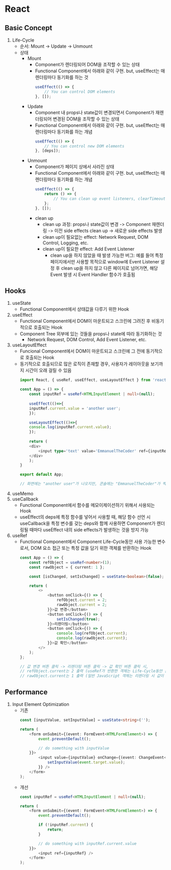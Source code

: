 # React
## Basic Concept
1. Life-Cycle
    - 순서: Mount -> Update -> Unmount
    - 상태
        - Mount
            - Component가 렌더링되어 DOM을 조작할 수 있는 상태
            - Functional Component에서 아래와 같이 구현. but, useEffect는 매 렌더링마다 동기화를 하는 것
                ```typescript
                useEffect(() => {
                    // You can control DOM elements
                }, []);
                ```
        - Update
            - Component 내 props나 state값이 변경되면서 Component가 재렌더링되어 변경된 DOM을 조작할 수 있는 상태
            - Functional Component에서 아래와 같이 구현. but, useEffect는 매 렌더링마다 동기화를 하는 개념
                ```typescript
                useEffect(() => {
                    // You can control new DOM elements
                }, [deps]);
                ```
        - Unmount
            - Component가 페이지 상에서 사라진 상태
            - Functional Component에서 아래와 같이 구현. but, useEffect는 매 렌더링마다 동기화를 하는 개념
                ```typescript
                useEffect(() => {
                    return () => {
                        // You can clean up event listeners, clearTimeout, etc.
                    };
                }, []);
                ```
            - clean up
                - clean up 과정: props나 state값이 변경 -> Component 재렌더링 -> 이전 side effects clean up -> 새로운 side effects 발생
                - clean up이 필요없는 effect: Network Request, DOM Control, Logging, etc.
                - clean up이 필요한 effect: Add Event Listener
                    - clean up을 하지 않았을 때 발생 가능한 버그: 예를 들어 특정 페이지에서만 사용할 목적으로 window에 Event Listener 설정 후 clean up을 하지 않고 다른 페이지로 넘어가면, 해당 Event 발생 시 Event Handler 함수가 호출됨

## Hooks
1. useState
    - Functional Component에서 상태값을 다루기 위한 Hook
1. useEffect
    - Functional Component에서 DOM이 마운트되고 스크린에 그려진 후 비동기적으로 호출되는 Hook
    - Component Tree 외부에 있는 것들을 props나 state에 따라 동기화하는 것
        - Network Request, DOM Control, Add Event Listener, etc.
1. useLayoutEffect
    - Funcional Component에서 DOM이 마운트되고 스크린에 그 전에 동기적으로 호출되는 Hook
    - 동기적으로 호출되므로 많은 로직이 존재할 경우, 사용자가 레이아웃을 보기까지 시간이 오래 걸릴 수 있음
        ```typescript
        import React, { useRef, useEffect, useLayoutEffect } from 'react';

        const App = () => {
            const inputRef = useRef<HTMLInputElement | null>(null);
            
            useEffect(()=>{
            inputRef.current.value = 'another user';
            });

            useLayoutEffect(()=>{
            console.log(inputRef.current.value);
            });
            
            return (
            <div>
                <input type='text' value='EmmanuelTheCoder' ref={inputRef} />
            </div>
            );
        }
        
        export default App;
        
        // 화면에는 "another user"가 나오지만, 콘솔에는 "EmmanuelTheCoder"가 찍힌다.
        ```
1. useMemo
1. useCallback
    - Functional Component에서 함수를 메모이제이션하기 위해서 사용되는 Hook
    - useEffect의 deps에 특정 함수를 넣어서 사용할 때, 해당 함수 선언 시 useCallback을 특정 변수를 갖는 deps와 함께 사용하면 Component가 렌더링될 때마다 useEffect 내의 side effects가 발생하는 것을 방지 가능
1. useRef
    - Functional Component에서 Component Life-Cycle동안 사용 가능한 변수로서, DOM 요소 접근 또는 특정 값을 담기 위한 객체를 반환하는 Hook
        ```typescript
        const App = () => {
            const refObject = useRef<number>(1);
            const rawObject = { current: 1 };

            const [isChanged, setIsChanged] = useState<boolean>(false);

            return (
                <>
                    <button onClick={() => {
                        refObject.current = 2;
                        rawObject.current = 2;
                    }}>값 변경</button>
                    <button onClick={() => {
                        setIsChanged(true);
                    }}>리렌더링</button>
                    <button onClick={() => {
                        console.log(refObject.current);
                        console.log(rawObject.current);
                    }}>값 확인</button>
                </>
            );
        };

        // 값 변경 버튼 클릭 -> 리렌더링 버튼 클릭 -> 값 확인 버튼 클릭 시,
        // refObject.current는 2 출력 (useRef가 반환한 객체는 Life-Cycle동안 값을 유지)
        // rawObject.current는 1 출력 (일반 JavaScript 객체는 리렌더링 시 값이 초기화됨)
        ```

## Performance
1. Input Element Optimization
    - 기존
        ```typescript
        const [inputValue, setInputValue] = useState<string>('');

        return (
            <form onSubmit={(event: FormEvent<HTMLFormElement>) => {
                event.preventDefault();

                // do something with inputValue
            }}>
                <input value={inputValue} onChange={(event: ChangeEvent<HTMLInputElement>) => {
                    setInputValue(event.target.value);
                }} />
            </form>
        );
        ```
    - 개선
        ```typescript
        const inputRef = useRef<HTMLInputElement | null>(null);

        return (
            <form onSubmit={(event: FormEvent<HTMLFormElement>) => {
                event.preventDefault();

                if (!inputRef.current) {
                    return;
                }

                // do something with inputRef.current.value
            }}>
                <input ref={inputRef} />
            </form>
        );
        ```

